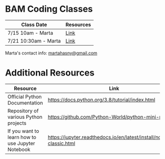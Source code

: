 # BAM Coding Classes

| Class Date | Resources |
|------------|-----------|
|7/15 10am - Marta   | [Link](https://github.com/marteczkah/BAM_coding_resources/tree/main/Class_1_Marta)     |
|7/21 10:30am - Marta   | [Link](https://github.com/marteczkah/BAM_coding_resources/tree/main/Class_2_Marta)      |

Marta's contact info:
martahasny@gmail.com

# Additional Resources
| Resource | Link |
| -------- | ---- |
| Official Python Documentation | https://docs.python.org/3.8/tutorial/index.html |
| Repository of various Python projects | https://github.com/Python-World/python-mini-projects |
| If you want to learn how to use Jupyter Notebook | https://jupyter.readthedocs.io/en/latest/install/notebook-classic.html |

